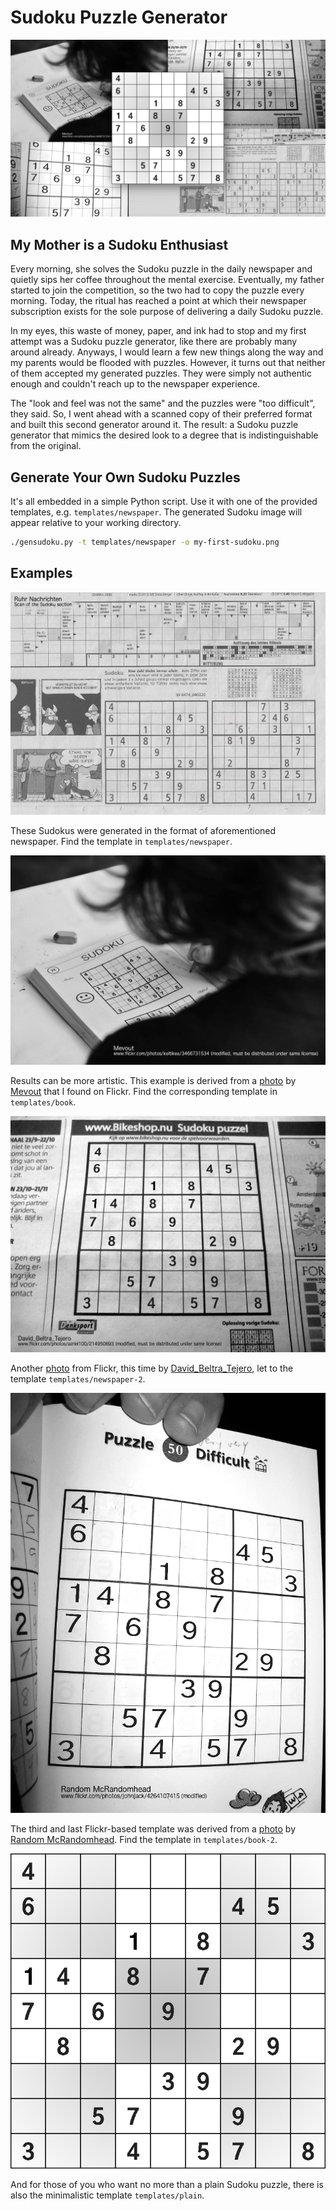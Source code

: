 # Sudoku Puzzle Generator 

![Examples Banner](./examples/collage.png)

## My Mother is a Sudoku Enthusiast

Every morning, she solves the Sudoku puzzle in the daily newspaper and quietly sips her coffee throughout the mental exercise. 
Eventually, my father started to join the competition, so the two had to copy the puzzle every morning. 
Today, the ritual has reached a point at which their newspaper subscription exists for the sole purpose of delivering a daily Sudoku puzzle. 

In my eyes, this waste of money, paper, and ink had to stop and my first attempt was a Sudoku puzzle generator, like there are probably many around already. 
Anyways, I would learn a few new things along the way and my parents would be flooded with puzzles. 
However, it turns out that neither of them accepted my generated puzzles. 
They were simply not authentic enough and couldn't reach up to the newspaper experience. 

The "look and feel was not the same" and the puzzles were "too difficult", they said. 
So, I went ahead with a scanned copy of their preferred format and built this second generator around it. 
The result: a Sudoku puzzle generator that mimics the desired look to a degree that is indistinguishable from the original. 

## Generate Your Own Sudoku Puzzles

It's all embedded in a simple Python script. 
Use it with one of the provided templates, e.g. `templates/newspaper`.
The generated Sudoku image will appear relative to your working directory. 

```sh
./gensudoku.py -t templates/newspaper -o my-first-sudoku.png
```

## Examples

![Newspaper Example Sudoku](./examples/newspaper-example-sudoku.png)

These Sudokus were generated in the format of aforementioned newspaper. 
Find the template in `templates/newspaper`. 

![Book Example Sudoku](./examples/book-example-sudoku.png)

Results can be more artistic. 
This example is derived from a [photo](https://flickr.com/photos/keltikee/3466731534) by [Mevout](https://flickr.com/photos/keltikee) that I found on Flickr. 
Find the corresponding template in `templates/book`. 

![Newspaper Example Sudoku (2)](./examples/newspaper-2-example-sudoku.png)

Another [photo](https://flickr.com/photos/azriel100/214950693) from Flickr, this time by [David_Beltra_Tejero](https://flickr.com/photos/azriel100/), let to the template `templates/newspaper-2`. 

![Book Example Sudoku (2)](./examples/book-2-example-sudoku.png)

The third and last Flickr-based template was derived from a [photo](https://www.flickr.com/photos/johnjack/4264107415) by [Random McRandomhead](https://www.flickr.com/photos/johnjack). 
Find the template in `templates/book-2`. 

![Plain Example Sudoku](./examples/plain-example-sudoku.png)

And for those of you who want no more than a plain Sudoku puzzle, there is also the minimalistic template `templates/plain`.


 

